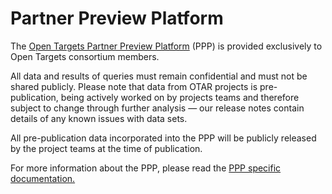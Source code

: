 # Partner Preview Platform

The [Open Targets Partner Preview Platform](https://partner-platform.opentargets.org/) (PPP) is provided exclusively to Open Targets consortium members.&#x20;

All data and results of queries must remain confidential and must not be shared publicly. Please note that data from OTAR projects is pre-publication, being actively worked on by projects teams and therefore subject to change through further analysis — our release notes contain details of any known issues with data sets.&#x20;

All pre-publication data incorporated into the PPP will be publicly released by the project teams at the time of publication.

For more information about the PPP, please read the [PPP specific documentation.](http://home.opentargets.org/ppp-documentation)



